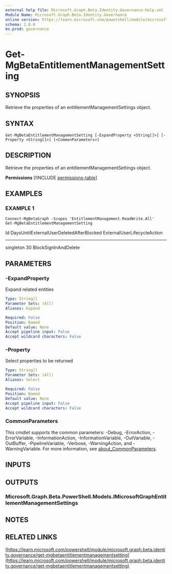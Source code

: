 ```yaml
---
external help file: Microsoft.Graph.Beta.Identity.Governance-help.xml
Module Name: Microsoft.Graph.Beta.Identity.Governance
online version: https://learn.microsoft.com/powershell/module/microsoft.graph.beta.identity.governance/get-mgbetaentitlementmanagementsetting
schema: 2.0.0
ms.prod: governance
---
```


# Get-MgBetaEntitlementManagementSetting

## SYNOPSIS
Retrieve the properties of an entitlementManagementSettings object.

## SYNTAX

```
Get-MgBetaEntitlementManagementSetting [-ExpandProperty <String[]>] [-Property <String[]>] [<CommonParameters>]
```

## DESCRIPTION
Retrieve the properties of an entitlementManagementSettings object.

**Permissions**
[!INCLUDE [permissions-table](~/../graphref/api-reference/beta/includes/permissions/entitlementmanagementsettings-get-permissions.md)]

## EXAMPLES

### EXAMPLE 1
```
Connect-MgBetaGraph -Scopes 'EntitlementManagement.ReadWrite.All'
Get-MgBetaEntitlementManagementSetting
```

Id        DaysUntilExternalUserDeletedAfterBlocked ExternalUserLifecycleAction
--        ---------------------------------------- ---------------------------
singleton 30                                       BlockSignInAndDelete

## PARAMETERS

### -ExpandProperty
Expand related entities

```yaml
Type: String[]
Parameter Sets: (All)
Aliases: Expand

Required: False
Position: Named
Default value: None
Accept pipeline input: False
Accept wildcard characters: False
```

### -Property
Select properties to be returned

```yaml
Type: String[]
Parameter Sets: (All)
Aliases: Select

Required: False
Position: Named
Default value: None
Accept pipeline input: False
Accept wildcard characters: False
```

### CommonParameters
This cmdlet supports the common parameters: -Debug, -ErrorAction, -ErrorVariable, -InformationAction, -InformationVariable, -OutVariable, -OutBuffer, -PipelineVariable, -Verbose, -WarningAction, and -WarningVariable. For more information, see [about_CommonParameters](http://go.microsoft.com/fwlink/?LinkID=113216).

## INPUTS

## OUTPUTS

### Microsoft.Graph.Beta.PowerShell.Models.IMicrosoftGraphEntitlementManagementSettings
## NOTES

## RELATED LINKS

[https://learn.microsoft.com/powershell/module/microsoft.graph.beta.identity.governance/get-mgbetaentitlementmanagementsetting](https://learn.microsoft.com/powershell/module/microsoft.graph.beta.identity.governance/get-mgbetaentitlementmanagementsetting)



